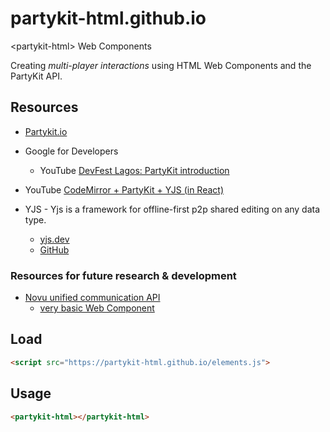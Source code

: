# partykit-html.github.io
&lt;partykit-html> Web Components

Creating _multi-player interactions_ using HTML Web Components and the PartyKit API.

## Resources

* [Partykit.io](https://www.partykit.io/)
 
* Google for Developers
  * YouTube [DevFest Lagos: PartyKit introduction ](https://www.youtube.com/watch?v=NnXyPHmb1q8)

* YouTube [CodeMirror + PartyKit + YJS (in React)](https://www.youtube.com/watch?v=CdGNmH2L1Jk)

* YJS - Yjs is a framework for offline-first p2p shared editing on any data type. 
  * [yjs.dev](https://yjs.dev/)
  * [GitHub](https://github.com/yjs/yjs)

### Resources for future research & development
* [Novu unified communication API](https://novu.com/)
  * [very basic Web Component](https://docs.novu.co/notification-center/client/web-component)
## Load

```html
<script src="https://partykit-html.github.io/elements.js">
```

## Usage

```html 
<partykit-html></partykit-html>
```